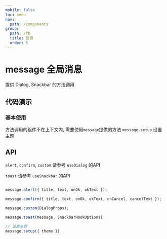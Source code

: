 ```yaml
---
mobile: false
toc: menu
nav:
  path: /components
group:
  path: /fb
  title: 反馈
  order: 5
---
```


# message 全局消息

提供 Dialog, Snackbar 的方法调用


## 代码演示
### 基本使用

方法调用的组件不在上下文内, 需要使用`message`提供的方法 `message.setup` 设置主题

<code src="./demo/global.tsx"></code>


## API

`alert`, `confirm`, `custom` 请参考 `useDialog` 的API

`toast` 请参考 `useSnackbar` 的API

```jsx | pure

message.alert({ title, text, onOk, okText });

message.confirm({ title, text, onOk, okText, onCancel, cancelText });

message.custom(DialogProps);

message.toast(message, SnackbarHookOptions)

// 设置主题
message.setup({ theme })

```
